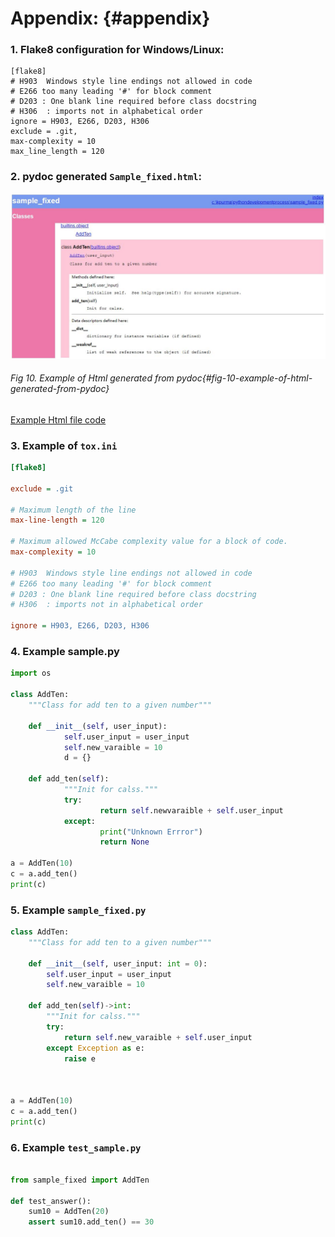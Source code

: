 <!--- @file
  appendix.md for Python Development Process and Coding Specification

  Copyright (c) 2019, Intel Corporation. All rights reserved.<BR>

  Redistribution and use in source (original document form) and 'compiled'
  forms (converted to PDF, epub, HTML and other formats) with or without
  modification, are permitted provided that the following conditions are met:

  1) Redistributions of source code (original document form) must retain the
     above copyright notice, this list of conditions and the following
     disclaimer as the first lines of this file unmodified.

  2) Redistributions in compiled form (transformed to other DTDs, converted to
     PDF, epub, HTML and other formats) must reproduce the above copyright
     notice, this list of conditions and the following disclaimer in the
     documentation and/or other materials provided with the distribution.

  THIS DOCUMENTATION IS PROVIDED BY TIANOCORE PROJECT "AS IS" AND ANY EXPRESS OR
  IMPLIED WARRANTIES, INCLUDING, BUT NOT LIMITED TO, THE IMPLIED WARRANTIES OF
  MERCHANTABILITY AND FITNESS FOR A PARTICULAR PURPOSE ARE DISCLAIMED. IN NO
  EVENT SHALL TIANOCORE PROJECT  BE LIABLE FOR ANY DIRECT, INDIRECT, INCIDENTAL,
  SPECIAL, EXEMPLARY, OR CONSEQUENTIAL DAMAGES (INCLUDING, BUT NOT LIMITED TO,
  PROCUREMENT OF SUBSTITUTE GOODS OR SERVICES; LOSS OF USE, DATA, OR PROFITS;
  OR BUSINESS INTERRUPTION) HOWEVER CAUSED AND ON ANY THEORY OF LIABILITY,
  WHETHER IN CONTRACT, STRICT LIABILITY, OR TORT (INCLUDING NEGLIGENCE OR
  OTHERWISE) ARISING IN ANY WAY OUT OF THE USE OF THIS DOCUMENTATION, EVEN IF
  ADVISED OF THE POSSIBILITY OF SUCH DAMAGE.

-->

# Appendix: {#appendix}

### 1.  Flake8 configuration for Windows/Linux:

```
[flake8]
# H903  Windows style line endings not allowed in code
# E266 too many leading '#' for block comment
# D203 : One blank line required before class docstring
# H306  : imports not in alphabetical order
ignore = H903, E266, D203, H306
exclude = .git,
max-complexity = 10
max_line_length = 120

```



### 2.  pydoc generated `Sample_fixed.html`:

![](/media/samplehtml.jpg)
###### Fig 10. Example of Html generated from pydoc{#fig-10-example-of-html-generated-from-pydoc}

[Example Html file code](https://raw.githubusercontent.com/Laurie0131/PythonDevelopmentProcess/master/media/index.html)

### 3. Example of `tox.ini`
```ini
[flake8]

exclude = .git

# Maximum length of the line
max-line-length = 120

# Maximum allowed McCabe complexity value for a block of code.
max-complexity = 10

# H903  Windows style line endings not allowed in code
# E266 too many leading '#' for block comment
# D203 : One blank line required before class docstring
# H306  : imports not in alphabetical order

ignore = H903, E266, D203, H306

```





### 4. Example sample.py


```python
import os
        
class AddTen:
    """Class for add ten to a given number"""

    def __init__(self, user_input):
            self.user_input = user_input
            self.new_varaible = 10
            d = {}

    def add_ten(self):
            """Init for calss."""
            try:
                    return self.newvaraible + self.user_input
            except:
                    print("Unknown Errror")
                    return None

a = AddTen(10)
c = a.add_ten()
print(c)
```
### 5. Example `sample_fixed.py`




```python
class AddTen:
    """Class for add ten to a given number"""

    def __init__(self, user_input: int = 0):
        self.user_input = user_input
        self.new_varaible = 10

    def add_ten(self)->int:
        """Init for calss."""
        try:
            return self.new_varaible + self.user_input
        except Exception as e:
            raise e



a = AddTen(10)
c = a.add_ten()
print(c)

```

### 6. Example `test_sample.py`


```python

from sample_fixed import AddTen

def test_answer():
    sum10 = AddTen(20)
    assert sum10.add_ten() == 30
    

```


